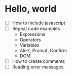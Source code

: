# Hello, world

- [ ] How to include javascript
- [ ] Repeat code examples
  - Expressions
  - Operators
  - Variables
  - Alert, Prompt, Confirm
  - DOM
- [ ] How to create comments
- [ ] Reading error messages
